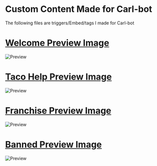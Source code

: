 # **Custom Content Made for Carl-bot**
The following files are triggers/Embed/tags I made for Carl-bot

# [Welcome Preview Image](https://github.com/joingoodvibes/CustomCarlBotContent/tree/master/embeds/welcome-leave/welcome)
![Preview](https://raw.githubusercontent.com/joingoodvibes/CustomCarlBotContent/master/embeds/welcome-leave/welcome/WelcomeExample.png)

# [Taco Help Preview Image](https://github.com/joingoodvibes/CustomCarlBotContent/tree/master/embeds/messages/tacohelp)
![Preview](https://raw.githubusercontent.com/joingoodvibes/CustomCarlBotContent/master/embeds/messages/tacohelp/TacoHelpExample.png)

# [Franchise Preview Image](https://github.com/joingoodvibes/CustomCarlBotContent/tree/master/embeds/messages/franchise)
![Preview](https://raw.githubusercontent.com/joingoodvibes/CustomCarlBotContent/master/embeds/messages/franchise/franchiseExample.png)

# [Banned Preview Image](https://github.com/joingoodvibes/CustomCarlBotContent/tree/master/embeds/banned-kicked/banned)
![Preview](https://raw.githubusercontent.com/joingoodvibes/CustomCarlBotContent/master/embeds/banned-kicked/banned/BannedExample.png)
